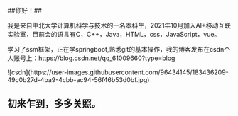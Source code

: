 ##你好！##
<p>我是来自中北大学计算机科学与技术的一名本科生，2021年10月加入AI+移动互联实验室，目前会的语言有C，C++，Java，HTML，css，JavaScript，vue。</p>
<p>学习了ssm框架，正在学springboot,熟悉git的基本操作，我的博客发布在csdn个人账号上：https://blog.csdn.net/qq_61009660?type=blog
</p>![csdn](https://user-images.githubusercontent.com/96434145/183436209-49c0b27d-4ba9-4cbb-ac94-56f46b53d0bf.jpg)

<h2>初来乍到，多多关照。</h2>
